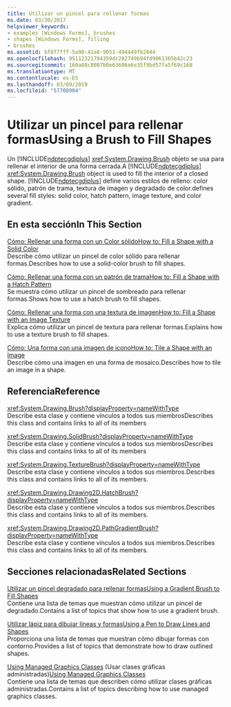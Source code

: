 ```yaml
---
title: Utilizar un pincel para rellenar formas
ms.date: 03/30/2017
helpviewer_keywords:
- examples [Windows Forms], brushes
- shapes [Windows Forms], filling
- brushes
ms.assetid: bf8f7fff-5a90-41e8-9051-494449fb2844
ms.openlocfilehash: 95112321794359dc282749b94fd9061305b42c23
ms.sourcegitcommit: 160a88c8087b0e63606e6e35f9bd57fa5f69c168
ms.translationtype: MT
ms.contentlocale: es-ES
ms.lasthandoff: 03/09/2019
ms.locfileid: "57708904"
---
```

# <a name="using-a-brush-to-fill-shapes"></a><span data-ttu-id="2960e-102">Utilizar un pincel para rellenar formas</span><span class="sxs-lookup"><span data-stu-id="2960e-102">Using a Brush to Fill Shapes</span></span>
<span data-ttu-id="2960e-103">Un [!INCLUDE[ndptecgdiplus](../../../../includes/ndptecgdiplus-md.md)] <xref:System.Drawing.Brush> objeto se usa para rellenar el interior de una forma cerrada.</span><span class="sxs-lookup"><span data-stu-id="2960e-103">A [!INCLUDE[ndptecgdiplus](../../../../includes/ndptecgdiplus-md.md)] <xref:System.Drawing.Brush> object is used to fill the interior of a closed shape.</span></span> [!INCLUDE[ndptecgdiplus](../../../../includes/ndptecgdiplus-md.md)] <span data-ttu-id="2960e-104">define varios estilos de relleno: color sólido, patrón de trama, textura de imagen y degradado de color.</span><span class="sxs-lookup"><span data-stu-id="2960e-104">defines several fill styles: solid color, hatch pattern, image texture, and color gradient.</span></span>  
  
## <a name="in-this-section"></a><span data-ttu-id="2960e-105">En esta sección</span><span class="sxs-lookup"><span data-stu-id="2960e-105">In This Section</span></span>  
 [<span data-ttu-id="2960e-106">Cómo: Rellenar una forma con un Color sólido</span><span class="sxs-lookup"><span data-stu-id="2960e-106">How to: Fill a Shape with a Solid Color</span></span>](how-to-fill-a-shape-with-a-solid-color.md)  
 <span data-ttu-id="2960e-107">Describe cómo utilizar un pincel de color sólido para rellenar formas.</span><span class="sxs-lookup"><span data-stu-id="2960e-107">Describes how to use a solid-color brush to fill shapes.</span></span>  
  
 [<span data-ttu-id="2960e-108">Cómo: Rellenar una forma con un patrón de trama</span><span class="sxs-lookup"><span data-stu-id="2960e-108">How to: Fill a Shape with a Hatch Pattern</span></span>](how-to-fill-a-shape-with-a-hatch-pattern.md)  
 <span data-ttu-id="2960e-109">Se muestra cómo utilizar un pincel de sombreado para rellenar formas.</span><span class="sxs-lookup"><span data-stu-id="2960e-109">Shows how to use a hatch brush to fill shapes.</span></span>  
  
 [<span data-ttu-id="2960e-110">Cómo: Rellenar una forma con una textura de imagen</span><span class="sxs-lookup"><span data-stu-id="2960e-110">How to: Fill a Shape with an Image Texture</span></span>](how-to-fill-a-shape-with-an-image-texture.md)  
 <span data-ttu-id="2960e-111">Explica cómo utilizar un pincel de textura para rellenar formas.</span><span class="sxs-lookup"><span data-stu-id="2960e-111">Explains how to use a texture brush to fill shapes.</span></span>  
  
 [<span data-ttu-id="2960e-112">Cómo: Una forma con una imagen de icono</span><span class="sxs-lookup"><span data-stu-id="2960e-112">How to: Tile a Shape with an Image</span></span>](how-to-tile-a-shape-with-an-image.md)  
 <span data-ttu-id="2960e-113">Describe cómo una imagen en una forma de mosaico.</span><span class="sxs-lookup"><span data-stu-id="2960e-113">Describes how to tile an image in a shape.</span></span>  
  
## <a name="reference"></a><span data-ttu-id="2960e-114">Referencia</span><span class="sxs-lookup"><span data-stu-id="2960e-114">Reference</span></span>  
 <xref:System.Drawing.Brush?displayProperty=nameWithType>  
 <span data-ttu-id="2960e-115">Describe esta clase y contiene vínculos a todos sus miembros</span><span class="sxs-lookup"><span data-stu-id="2960e-115">Describes this class and contains links to all of its members</span></span>  
  
 <xref:System.Drawing.SolidBrush?displayProperty=nameWithType>  
 <span data-ttu-id="2960e-116">Describe esta clase y contiene vínculos a todos sus miembros</span><span class="sxs-lookup"><span data-stu-id="2960e-116">Describes this class and contains links to all of its members</span></span>  
  
 <xref:System.Drawing.TextureBrush?displayProperty=nameWithType>  
 <span data-ttu-id="2960e-117">Describe esta clase y contiene vínculos a todos sus miembros.</span><span class="sxs-lookup"><span data-stu-id="2960e-117">Describes this class and contains links to all of its members.</span></span>  
  
 <xref:System.Drawing.Drawing2D.HatchBrush?displayProperty=nameWithType>  
 <span data-ttu-id="2960e-118">Describe esta clase y contiene vínculos a todos sus miembros.</span><span class="sxs-lookup"><span data-stu-id="2960e-118">Describes this class and contains links to all of its members.</span></span>  
  
 <xref:System.Drawing.Drawing2D.PathGradientBrush?displayProperty=nameWithType>  
 <span data-ttu-id="2960e-119">Describe esta clase y contiene vínculos a todos sus miembros.</span><span class="sxs-lookup"><span data-stu-id="2960e-119">Describes this class and contains links to all of its members.</span></span>  
  
## <a name="related-sections"></a><span data-ttu-id="2960e-120">Secciones relacionadas</span><span class="sxs-lookup"><span data-stu-id="2960e-120">Related Sections</span></span>  
 [<span data-ttu-id="2960e-121">Utilizar un pincel degradado para rellenar formas</span><span class="sxs-lookup"><span data-stu-id="2960e-121">Using a Gradient Brush to Fill Shapes</span></span>](using-a-gradient-brush-to-fill-shapes.md)  
 <span data-ttu-id="2960e-122">Contiene una lista de temas que muestran cómo utilizar un pincel de degradado.</span><span class="sxs-lookup"><span data-stu-id="2960e-122">Contains a list of topics that show how to use a gradient brush.</span></span>  
  
 [<span data-ttu-id="2960e-123">Utilizar lápiz para dibujar líneas y formas</span><span class="sxs-lookup"><span data-stu-id="2960e-123">Using a Pen to Draw Lines and Shapes</span></span>](using-a-pen-to-draw-lines-and-shapes.md)  
 <span data-ttu-id="2960e-124">Proporciona una lista de temas que muestran cómo dibujar formas con contorno.</span><span class="sxs-lookup"><span data-stu-id="2960e-124">Provides a list of topics that demonstrate how to draw outlined shapes.</span></span>  
  
 <span data-ttu-id="2960e-125">[Using Managed Graphics Classes](using-managed-graphics-classes.md) (Usar clases gráficas administradas)</span><span class="sxs-lookup"><span data-stu-id="2960e-125">[Using Managed Graphics Classes](using-managed-graphics-classes.md)</span></span>  
 <span data-ttu-id="2960e-126">Contiene una lista de temas que describen cómo utilizar clases gráficas administradas.</span><span class="sxs-lookup"><span data-stu-id="2960e-126">Contains a list of topics describing how to use managed graphics classes.</span></span>
